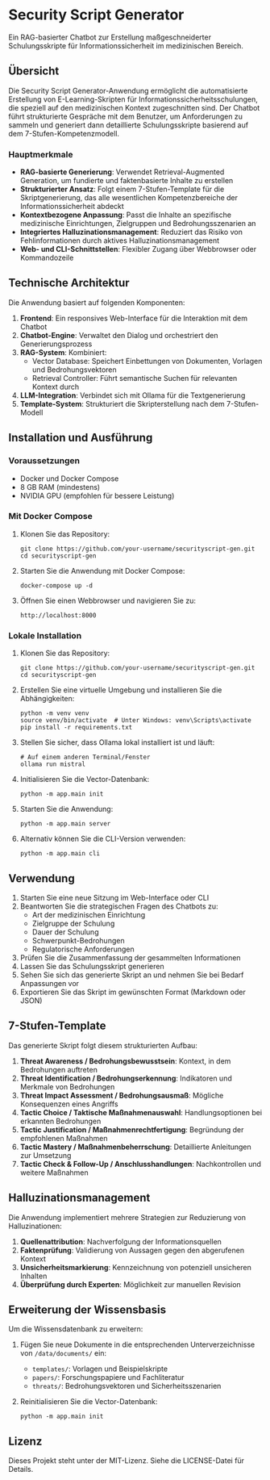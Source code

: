 # Security Script Generator

Ein RAG-basierter Chatbot zur Erstellung maßgeschneiderter Schulungsskripte für Informationssicherheit im medizinischen Bereich.

## Übersicht

Die Security Script Generator-Anwendung ermöglicht die automatisierte Erstellung von E-Learning-Skripten für Informationssicherheitsschulungen, die speziell auf den medizinischen Kontext zugeschnitten sind. Der Chatbot führt strukturierte Gespräche mit dem Benutzer, um Anforderungen zu sammeln und generiert dann detaillierte Schulungsskripte basierend auf dem 7-Stufen-Kompetenzmodell.

### Hauptmerkmale

- **RAG-basierte Generierung**: Verwendet Retrieval-Augmented Generation, um fundierte und faktenbasierte Inhalte zu erstellen
- **Strukturierter Ansatz**: Folgt einem 7-Stufen-Template für die Skriptgenerierung, das alle wesentlichen Kompetenzbereiche der Informationssicherheit abdeckt
- **Kontextbezogene Anpassung**: Passt die Inhalte an spezifische medizinische Einrichtungen, Zielgruppen und Bedrohungsszenarien an
- **Integriertes Halluzinationsmanagement**: Reduziert das Risiko von Fehlinformationen durch aktives Halluzinationsmanagement
- **Web- und CLI-Schnittstellen**: Flexibler Zugang über Webbrowser oder Kommandozeile

## Technische Architektur

Die Anwendung basiert auf folgenden Komponenten:

1. **Frontend**: Ein responsives Web-Interface für die Interaktion mit dem Chatbot
2. **Chatbot-Engine**: Verwaltet den Dialog und orchestriert den Generierungsprozess
3. **RAG-System**: Kombiniert:
   - Vector Database: Speichert Einbettungen von Dokumenten, Vorlagen und Bedrohungsvektoren
   - Retrieval Controller: Führt semantische Suchen für relevanten Kontext durch
4. **LLM-Integration**: Verbindet sich mit Ollama für die Textgenerierung
5. **Template-System**: Strukturiert die Skripterstellung nach dem 7-Stufen-Modell

## Installation und Ausführung

### Voraussetzungen

- Docker und Docker Compose
- 8 GB RAM (mindestens)
- NVIDIA GPU (empfohlen für bessere Leistung)

### Mit Docker Compose

1. Klonen Sie das Repository:

   ```
   git clone https://github.com/your-username/securityscript-gen.git
   cd securityscript-gen
   ```

2. Starten Sie die Anwendung mit Docker Compose:

   ```
   docker-compose up -d
   ```

3. Öffnen Sie einen Webbrowser und navigieren Sie zu:
   ```
   http://localhost:8000
   ```

### Lokale Installation

1. Klonen Sie das Repository:

   ```
   git clone https://github.com/your-username/securityscript-gen.git
   cd securityscript-gen
   ```

2. Erstellen Sie eine virtuelle Umgebung und installieren Sie die Abhängigkeiten:

   ```
   python -m venv venv
   source venv/bin/activate  # Unter Windows: venv\Scripts\activate
   pip install -r requirements.txt
   ```

3. Stellen Sie sicher, dass Ollama lokal installiert ist und läuft:

   ```
   # Auf einem anderen Terminal/Fenster
   ollama run mistral
   ```

4. Initialisieren Sie die Vector-Datenbank:

   ```
   python -m app.main init
   ```

5. Starten Sie die Anwendung:

   ```
   python -m app.main server
   ```

6. Alternativ können Sie die CLI-Version verwenden:
   ```
   python -m app.main cli
   ```

## Verwendung

1. Starten Sie eine neue Sitzung im Web-Interface oder CLI
2. Beantworten Sie die strategischen Fragen des Chatbots zu:
   - Art der medizinischen Einrichtung
   - Zielgruppe der Schulung
   - Dauer der Schulung
   - Schwerpunkt-Bedrohungen
   - Regulatorische Anforderungen
3. Prüfen Sie die Zusammenfassung der gesammelten Informationen
4. Lassen Sie das Schulungsskript generieren
5. Sehen Sie sich das generierte Skript an und nehmen Sie bei Bedarf Anpassungen vor
6. Exportieren Sie das Skript im gewünschten Format (Markdown oder JSON)

## 7-Stufen-Template

Das generierte Skript folgt diesem strukturierten Aufbau:

1. **Threat Awareness / Bedrohungsbewusstsein**: Kontext, in dem Bedrohungen auftreten
2. **Threat Identification / Bedrohungserkennung**: Indikatoren und Merkmale von Bedrohungen
3. **Threat Impact Assessment / Bedrohungsausmaß**: Mögliche Konsequenzen eines Angriffs
4. **Tactic Choice / Taktische Maßnahmenauswahl**: Handlungsoptionen bei erkannten Bedrohungen
5. **Tactic Justification / Maßnahmenrechtfertigung**: Begründung der empfohlenen Maßnahmen
6. **Tactic Mastery / Maßnahmenbeherrschung**: Detaillierte Anleitungen zur Umsetzung
7. **Tactic Check & Follow-Up / Anschlusshandlungen**: Nachkontrollen und weitere Maßnahmen

## Halluzinationsmanagement

Die Anwendung implementiert mehrere Strategien zur Reduzierung von Halluzinationen:

1. **Quellenattribution**: Nachverfolgung der Informationsquellen
2. **Faktenprüfung**: Validierung von Aussagen gegen den abgerufenen Kontext
3. **Unsicherheitsmarkierung**: Kennzeichnung von potenziell unsicheren Inhalten
4. **Überprüfung durch Experten**: Möglichkeit zur manuellen Revision

## Erweiterung der Wissensbasis

Um die Wissensdatenbank zu erweitern:

1. Fügen Sie neue Dokumente in die entsprechenden Unterverzeichnisse von `/data/documents/` ein:

   - `templates/`: Vorlagen und Beispielskripte
   - `papers/`: Forschungspapiere und Fachliteratur
   - `threats/`: Bedrohungsvektoren und Sicherheitsszenarien

2. Reinitialisieren Sie die Vector-Datenbank:
   ```
   python -m app.main init
   ```

## Lizenz

Dieses Projekt steht unter der MIT-Lizenz. Siehe die LICENSE-Datei für Details.
